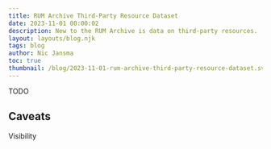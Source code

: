 ```yaml
---
title: RUM Archive Third-Party Resource Dataset
date: 2023-11-01 00:00:02
description: New to the RUM Archive is data on third-party resources.
layout: layouts/blog.njk
tags: blog
author: Nic Jansma
toc: true
thumbnail: /blog/2023-11-01-rum-archive-third-party-resource-dataset.svg
---
```


TODO

## Caveats

Visibility

